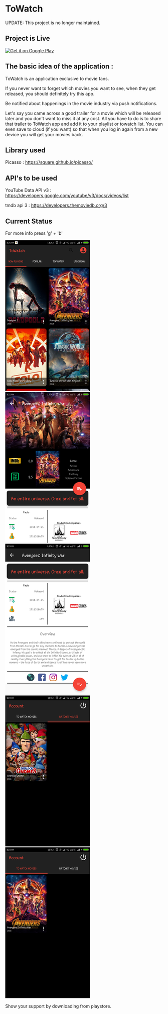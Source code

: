 # ToWatch

UPDATE: This project is no longer maintained.

## Project is Live

[![Get it on Google Play](https://developer.android.com/images/brand/en_generic_rgb_wo_60.png)](https://play.google.com/store/apps/details?id=com.alphae.rishi.towatch)

## The basic idea of the application : 
  ToWatch is an application exclusive to movie fans.

If you never want to forget which movies you want to see, when they get released, you should definitely try this app.

Be notified about happenings in the movie industry via push notifications.

Let's say you came across a good trailer for a movie which will be released later and you don't want to miss it at any cost. All you have to do is to share that trailer to ToWatch app and add it to your playlist or towatch list. You can even save to cloud (if you want) so that when you log in again from a new device you will get your movies back.


## Library used

Picasso : https://square.github.io/picasso/

## API's to be used 

YouTube Data API v3 : https://developers.google.com/youtube/v3/docs/videos/list

tmdb api 3 : https://developers.themoviedb.org/3

## Current Status 
For more info press 'g' + 'b'

![alt text](screenshots/currentStatus1.png "1") ![alt text](screenshots/currentStatus2.png "2") ![alt text](screenshots/currentStatus3.png "3")
![alt text](screenshots/currentStatus4.png "4") ![alt text](screenshots/currentStatus5.png "5") 

Show your support by downloading from playstore.
